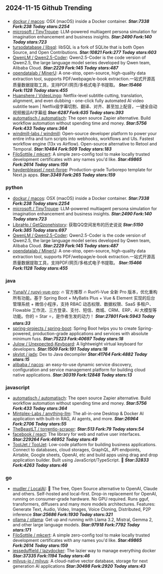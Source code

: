 ## 2024-11-15 Github Trending

### 
* [dockur / macos](https://github.com/dockur/macos): OSX (macOS) inside a Docker container. ***Star:7338 Fork:238 Today stars:2254***
* [microsoft / TinyTroupe](https://github.com/microsoft/TinyTroupe): LLM-powered multiagent persona simulation for imagination enhancement and business insights. ***Star:2490 Fork:140 Today stars:723***
* [tursodatabase / libsql](https://github.com/tursodatabase/libsql): libSQL is a fork of SQLite that is both Open Source, and Open Contributions. ***Star:10821 Fork:277 Today stars:603***
* [QwenLM / Qwen2.5-Coder](https://github.com/QwenLM/Qwen2.5-Coder): Qwen2.5-Coder is the code version of Qwen2.5, the large language model series developed by Qwen team, Alibaba Cloud. ***Star:2229 Fork:145 Today stars:487***
* [opendatalab / MinerU](https://github.com/opendatalab/MinerU): A one-stop, open-source, high-quality data extraction tool, supports PDF/webpage/e-book extraction.一站式开源高质量数据提取工具，支持PDF/网页/多格式电子书提取。 ***Star:15466 Fork:1128 Today stars:455***
* [Huanshere / VideoLingo](https://github.com/Huanshere/VideoLingo): Netflix-level subtitle cutting, translation, alignment, and even dubbing - one-click fully automated AI video subtitle team | Netflix级字幕切割、翻译、对齐、甚至加上配音，一键全自动视频搬运AI字幕组 ***Star:6287 Fork:635 Today stars:393***
* [automatisch / automatisch](https://github.com/automatisch/automatisch): The open source Zapier alternative. Build workflow automation without spending time and money. ***Star:5756 Fork:433 Today stars:364***
* [windmill-labs / windmill](https://github.com/windmill-labs/windmill): Open-source developer platform to power your entire infra and turn scripts into webhooks, workflows and UIs. Fastest workflow engine (13x vs Airflow). Open-source alternative to Retool and Temporal. ***Star:10484 Fork:509 Today stars:183***
* [FiloSottile / mkcert](https://github.com/FiloSottile/mkcert): A simple zero-config tool to make locally trusted development certificates with any names you'd like. ***Star:49865 Fork:2614 Today stars:159***
* [haydenbleasel / next-forge](https://github.com/haydenbleasel/next-forge): Production-grade Turborepo template for Next.js apps. ***Star:3349 Fork:265 Today stars:159***

### python
* [dockur / macos](https://github.com/dockur/macos): OSX (macOS) inside a Docker container. ***Star:7338 Fork:238 Today stars:2254***
* [microsoft / TinyTroupe](https://github.com/microsoft/TinyTroupe): LLM-powered multiagent persona simulation for imagination enhancement and business insights. ***Star:2490 Fork:140 Today stars:723***
* [LibraHp / GetQzonehistory](https://github.com/LibraHp/GetQzonehistory): 获取QQ空间发布的历史说说 ***Star:5150 Fork:385 Today stars:697***
* [QwenLM / Qwen2.5-Coder](https://github.com/QwenLM/Qwen2.5-Coder): Qwen2.5-Coder is the code version of Qwen2.5, the large language model series developed by Qwen team, Alibaba Cloud. ***Star:2229 Fork:145 Today stars:487***
* [opendatalab / MinerU](https://github.com/opendatalab/MinerU): A one-stop, open-source, high-quality data extraction tool, supports PDF/webpage/e-book extraction.一站式开源高质量数据提取工具，支持PDF/网页/多格式电子书提取。 ***Star:15466 Fork:1128 Today stars:455***

### java
* [YunaiV / ruoyi-vue-pro](https://github.com/YunaiV/ruoyi-vue-pro): 🔥 官方推荐 🔥 RuoYi-Vue 全新 Pro 版本，优化重构所有功能。基于 Spring Boot + MyBatis Plus + Vue & Element 实现的后台管理系统 + 微信小程序，支持 RBAC 动态权限、数据权限、SaaS 多租户、Flowable 工作流、三方登录、支付、短信、商城、CRM、ERP、AI 大模型等功能。你的 ⭐️ Star ⭐️，是作者生发的动力！ ***Star:27801 Fork:5943 Today stars:33***
* [spring-projects / spring-boot](https://github.com/spring-projects/spring-boot): Spring Boot helps you to create Spring-powered, production-grade applications and services with absolute minimum fuss. ***Star:75223 Fork:40697 Today stars:18***
* [Julow / Unexpected-Keyboard](https://github.com/Julow/Unexpected-Keyboard): A lightweight virtual keyboard for developers. ***Star:1509 Fork:191 Today stars:18***
* [skylot / jadx](https://github.com/skylot/jadx): Dex to Java decompiler ***Star:41764 Fork:4882 Today stars:15***
* [alibaba / nacos](https://github.com/alibaba/nacos): an easy-to-use dynamic service discovery, configuration and service management platform for building cloud native applications. ***Star:30319 Fork:12848 Today stars:13***

### javascript
* [automatisch / automatisch](https://github.com/automatisch/automatisch): The open source Zapier alternative. Build workflow automation without spending time and money. ***Star:5756 Fork:433 Today stars:364***
* [Mintplex-Labs / anything-llm](https://github.com/Mintplex-Labs/anything-llm): The all-in-one Desktop & Docker AI application with built-in RAG, AI agents, and more. ***Star:26964 Fork:2706 Today stars:55***
* [TheBeastLT / torrentio-scraper](https://github.com/TheBeastLT/torrentio-scraper):  ***Star:513 Fork:79 Today stars:54***
* [facebook / react](https://github.com/facebook/react): The library for web and native user interfaces. ***Star:229264 Fork:46952 Today stars:49***
* [ToolJet / ToolJet](https://github.com/ToolJet/ToolJet): Low-code platform for building business applications. Connect to databases, cloud storages, GraphQL, API endpoints, Airtable, Google sheets, OpenAI, etc and build apps using drag and drop application builder. Built using JavaScript/TypeScript. 🚀 ***Star:32833 Fork:4263 Today stars:46***

### go
* [mudler / LocalAI](https://github.com/mudler/LocalAI): 🤖 The free, Open Source alternative to OpenAI, Claude and others. Self-hosted and local-first. Drop-in replacement for OpenAI, running on consumer-grade hardware. No GPU required. Runs gguf, transformers, diffusers and many more models architectures. Features: Generate Text, Audio, Video, Images, Voice Cloning, Distributed, P2P inference ***Star:25686 Fork:1930 Today stars:321***
* [ollama / ollama](https://github.com/ollama/ollama): Get up and running with Llama 3.2, Mistral, Gemma 2, and other large language models. ***Star:97918 Fork:7792 Today stars:171***
* [FiloSottile / mkcert](https://github.com/FiloSottile/mkcert): A simple zero-config tool to make locally trusted development certificates with any names you'd like. ***Star:49865 Fork:2614 Today stars:159***
* [jesseduffield / lazydocker](https://github.com/jesseduffield/lazydocker): The lazier way to manage everything docker ***Star:37335 Fork:1194 Today stars:46***
* [milvus-io / milvus](https://github.com/milvus-io/milvus): A cloud-native vector database, storage for next generation AI applications ***Star:30498 Fork:2920 Today stars:43***
